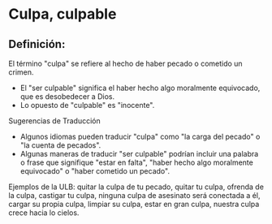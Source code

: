 # Culpa, culpable

## Definición: 

El término "culpa" se refiere al hecho de haber pecado o cometido un crimen.

* El "ser culpable" significa el haber hecho algo moralmente equivocado, que es desobedecer a Dios.
* Lo opuesto de "culpable" es "inocente".

Sugerencias de Traducción

* Algunos idiomas pueden traducir "culpa" como "la carga del pecado" o "la cuenta de pecados".
* Algunas maneras de traducir "ser culpable" podrían incluir una palabra o frase que signifique "estar en falta", "haber hecho algo moralmente equivocado" o "haber cometido un pecado".

Ejemplos de la ULB: quitar la culpa de tu pecado, quitar tu culpa, ofrenda de la culpa, castigar tu culpa, ninguna culpa de asesinato será conectada a él, cargar su propia culpa, limpiar su culpa, estar en gran culpa, nuestra culpa crece hacia lo cielos.

